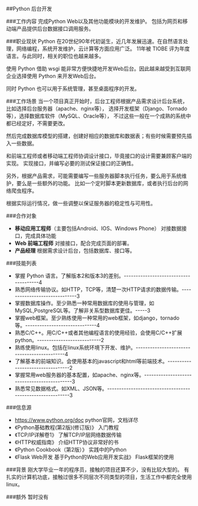 ##Python 后台开发

###工作内容
完成Python Web以及其他功能模块的开发维护。
包括为网页和移动端产品提供后台数据接口调用服务。

###职业现状
Python 在20世纪90年代初诞生，近几年发展迅速。在自然语言处理，网络编程，系统开发维护，云计算等方面应用广泛。
11年被 TIOBE 评为年度语言。与此同时，相关的职位也越来越多。

使用 Python 借助 wsgi 能非常方便快捷地开发Web后台。因此越来越受到互联网企业选择使用 Python 来开发Web后台。

同时 Python 也可以用于系统管理，甚至桌面程序的开发。

###工作场景
当一个项目真正开始时，后台工程师根据产品需求设计后台系统，比如选择后台服务器（apache、nginx等），
选择开发框架（Django、Tornado等），选择数据库软件（MySQL、Oracle等），
不过这些一般在一个成熟的系统中都已经定好，不需要更改。

然后完成数据库模型的搭建，创建好相应的数据库和数据表；有些时候需要预先插入一些数据。

和前端工程师或者移动端工程师协调设计接口，毕竟接口的设计需要兼顾客户端的实现。
实现接口，并编写必要的测试保证接口的正确性。

另外，根据产品需求，可能需要编写一些服务器脚本执行任务，要么用于系统维护，要么是一些额外的功能。
比如一个定时脚本更新数据库，或者执行后台的网络爬虫程序。

根据实际运行情况，做一些调整以保证服务器的稳定性与可用性。

###合作对象
*   **移动应用工程师**（主要包括Android、IOS、Windows Phone）  对接数据接口，完成具体功能
*   **Web 前端工程师**   对接接口，配合完成页面的部署。
*   **产品经理**        根据需求设计后台，包括数据库、接口等。

###技能列表
*   掌握 Python 语言。了解版本2和版本3的差别。--------------------------------------4
*   熟悉网络传输协议。如HTTP，TCP等，清楚一次HTTP请求的数据传输。------------------------------3
*   掌握数据库操作。至少熟悉一种常用数据库的使用与管理，如MySQL,PostgreSQL等。了解非关系型数据库更佳。-----3
*   掌握web框架。至少熟练使用一种常用的web框架，如django，tornado等。------------------------------4
*   熟悉C/C++。用C/C++或者其他编程语言的使用经验，会使用C/C++扩展python。---------------------------2
*   熟练使用linux。包括在linux系统环境下开发、维护。--------------------------------------------4
*   了解基本的前端知识。会使用基本的javascript和html等前端技术。---------------------------------2
*   掌握常用web服务器的基本配置，如apache、nginx等。--------------------------------------------3
*   熟悉常见数据格式。如XML、JSON等。----------------------------------------------------------3

###信息源
*   https://www.python.org/doc   python官网，文档详尽
*   《Python基础教程(第2版)(修订版)》     入门教程
*   《TCP/IP详解卷1》             了解TCP/IP层网络数据传输
*   《HTTP权威指南》              介绍HTTP协议非常好的书
*   《Python Cookbook（第2版）》	实践中的Python
*   《Flask Web开发 基于Python的Web应用开发实战》	Flask框架的使用

###背景
刚大学毕业一年的程序员，接触的项目还算不少，没有比较大型的。
有扎实的计算机功底，接触过很多不同层次不同类型的项目，生活工作中都完全使用linux。

###额外
暂时没有
